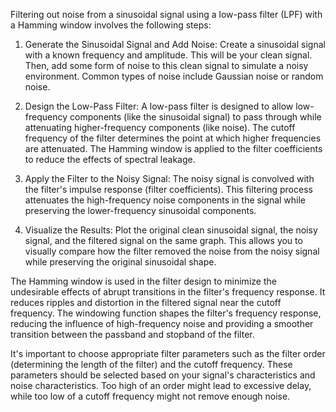 Filtering out noise from a sinusoidal signal using a low-pass filter (LPF) with a Hamming window involves the following steps:

1. Generate the Sinusoidal Signal and Add Noise:
   Create a sinusoidal signal with a known frequency and amplitude. This will be your clean signal. Then, add some form of noise to this clean signal to simulate a noisy environment. Common types of noise include Gaussian noise or random noise.

2. Design the Low-Pass Filter:
   A low-pass filter is designed to allow low-frequency components (like the sinusoidal signal) to pass through while attenuating higher-frequency components (like noise). The cutoff frequency of the filter determines the point at which higher frequencies are attenuated. The Hamming window is applied to the filter coefficients to reduce the effects of spectral leakage.

3. Apply the Filter to the Noisy Signal:
   The noisy signal is convolved with the filter's impulse response (filter coefficients). This filtering process attenuates the high-frequency noise components in the signal while preserving the lower-frequency sinusoidal components.

4. Visualize the Results:
   Plot the original clean sinusoidal signal, the noisy signal, and the filtered signal on the same graph. This allows you to visually compare how the filter removed the noise from the noisy signal while preserving the original sinusoidal shape.

The Hamming window is used in the filter design to minimize the undesirable effects of abrupt transitions in the filter's frequency response. It reduces ripples and distortion in the filtered signal near the cutoff frequency. The windowing function shapes the filter's frequency response, reducing the influence of high-frequency noise and providing a smoother transition between the passband and stopband of the filter.

It's important to choose appropriate filter parameters such as the filter order (determining the length of the filter) and the cutoff frequency. These parameters should be selected based on your signal's characteristics and noise characteristics. Too high of an order might lead to excessive delay, while too low of a cutoff frequency might not remove enough noise.
